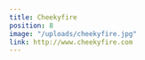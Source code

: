 ```yaml
---
title: Cheekyfire
position: 8
image: "/uploads/cheekyfire.jpg"
link: http://www.cheekyfire.com
---
```


